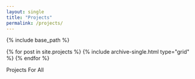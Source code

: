 ```yaml
---
layout: single
title: "Projects"
permalink: /projects/
---
```


{% include base_path %}


<div class="grid__wrapper">
  {% for post in site.projects %}
    {% include archive-single.html type="grid" %}
  {% endfor %}
</div>


Projects For All




